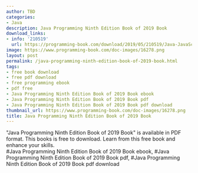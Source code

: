 ```yaml
---
author: TBD
categories:
- Java
description: Java Programming Ninth Edition Book of 2019 Book
download_links:
- info: '210519'
  url: https://programming-book.com/download/2019/05/210519/Java-JavaScript123uo00es0302.pdf
image: https://www.programming-book.com/doc-images/16278.png
layout: post
permalink: /java-programming-ninth-edition-book-of-2019-book.html
tags:
- free book download
- free pdf download
- free programming ebook
- pdf free
- Java Programming Ninth Edition Book of 2019 Book ebook
- Java Programming Ninth Edition Book of 2019 Book pdf
- Java Programming Ninth Edition Book of 2019 Book pdf download
thumbnail_url: https://www.programming-book.com/doc-images/16278.png
title: Java Programming Ninth Edition Book of 2019 Book
---
```


 
<div class="item-desc text-justify">
  "Java Programming Ninth Edition Book of 2019 Book" is available in PDF format. This books is free to download. Learn from this free book and enhance your skills.
  <br>
  #Java Programming Ninth Edition Book of 2019 Book ebook, #Java Programming Ninth Edition Book of 2019 Book pdf, #Java Programming Ninth Edition Book of 2019 Book pdf download
</div>
